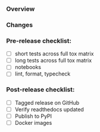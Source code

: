 ### Overview

### Changes
 
### Pre-release checklist:
* [ ] short tests across full tox matrix
* [ ] long tests across full tox matrix
* [ ] notebooks 
* [ ] lint, format, typecheck

### Post-release checklist:
* [ ] Tagged release on GitHub
* [ ] Verify readthedocs updated
* [ ] Publish to PyPI
* [ ] Docker images
